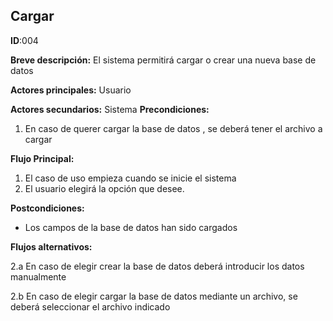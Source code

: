 ## Cargar

**ID**:004

**Breve descripción:** El sistema permitirá cargar o crear una nueva base de datos

**Actores principales:** Usuario

**Actores secundarios:** Sistema
**Precondiciones:**

1. En caso de querer cargar la base de datos , se deberá tener el archivo a cargar

**Flujo Principal:**

1. El caso de uso empieza cuando se inicie el sistema
2. El usuario elegirá la opción que desee.

**Postcondiciones:**

* Los campos de la base de datos han sido cargados


**Flujos alternativos:**

2.a En caso de elegir crear la base de datos deberá introducir los datos manualmente

2.b En caso de elegir cargar la base de datos mediante un archivo, se deberá seleccionar el archivo indicado
